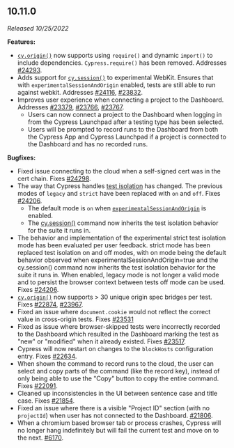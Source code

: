 ## 10.11.0

_Released 10/25/2022_

**Features:**

- [`cy.origin()`](/api/commands/origin) now supports using `require()` and dynamic `import()` to include
  dependencies. `Cypress.require()` has been removed. Addresses
  [#24293](https://github.com/cypress-io/cypress/issues/24293).
- Adds support for [`cy.session()`](/api/commands/session) to experimental WebKit.
Ensures that with `experimentalSessionAndOrigin` enabled, tests are still able to run against webkit. Addresses [#24116](https://github.com/cypress-io/cypress/issues/24116), [#23832](https://github.com/cypress-io/cypress/issues/23832).
- Improves user experience when connecting a project to the Dashboard. Addresses [#23379](https://github.com/cypress-io/cypress/issues/23379), [#23766](https://github.com/cypress-io/cypress/issues/23766), [#23767](https://github.com/cypress-io/cypress/issues/23767).
  - Users can now connect a project to the Dashboard when logging in from the Cypress Launchpad after a testing type has been selected.
  - Users will be prompted to record runs to the Dashboard from both the Cypress App and Cypress Launchpad if a project is connected to the Dashboard and has no recorded runs.

**Bugfixes:**

- Fixed issue connecting to the cloud when a self-signed cert was in the cert chain. Fixes [#24298](https://github.com/cypress-io/cypress/issues/24298).
- The way that Cypress handles [test isolation](/guides/core-concepts/writing-and-organizing-tests#Test-Isolation) has changed.  The previous modes of `legacy` and `strict` have been replaced with `on` and `off`.  Fixes [#24206](https://github.com/cypress-io/cypress/issues/24206).
  - The default mode is `on` when [`experimentalSessionAndOrigin`](/guides/references/experiments) is enabled.
  - The [cy.session()](/api/commands/session) command now inherits the test isolation behavior for the suite it runs in.
- The behavior and implementation of the experimental strict test isolation mode has been evaluated per user feedback. strict mode has been replaced test isolation on and off modes, with on mode being the default behavior observed when experimentalSessionAndOrigin=true and the cy.session() command now inherits the test isolation behavior for the suite it runs in. When enabled, legacy mode is not longer a valid mode and to persist the browser context between tests off mode can be used. Fixes [#24206](https://github.com/cypress-io/cypress/issues/24206).
- [`cy.origin()`](/api/commands/origin) now supports > 30 unique origin spec bridges per test. Fixes [#22874](https://github.com/cypress-io/cypress/issues/22874), [#23967](https://github.com/cypress-io/cypress/issues/23967).
- Fixed an issue where `document.cookie` would not reflect the correct value in cross-origin tests. Fixes [#23531](https://github.com/cypress-io/cypress/issues/23531)
- Fixed as issue where browser-skipped tests were incorrectly recorded to the Dashboard which resulted in the Dashboard marking the test as "new" or "modified" when it already existed. Fixes [#23517](https://github.com/cypress-io/cypress/issues/23517).
- Cypress will now restart on changes to the `blockHosts` configuration entry. Fixes [#22634](https://github.com/cypress-io/cypress/issues/22634).
- When shown the command to record runs to the cloud, the user can select and copy parts of the command (like the record key), instead of only being able to use the "Copy" button to copy the entire command. Fixes [#22091](https://github.com/cypress-io/cypress/issues/22091).
- Cleaned up inconsistencies in the UI between sentence case and title case. Fixes [#21854](https://github.com/cypress-io/cypress/issues/21854).
- Fixed an issue where there is a visible "Project ID" section (with no `projectId`) when user has not connected to the Dashboard. [#21806](https://github.com/cypress-io/cypress/issues/21806).
- When a chromium based browser tab or process crashes, Cypress will no longer hang indefinitely but will fail the current test and move on to the next. [#6170](https://github.com/cypress-io/cypress/issues/6170).

